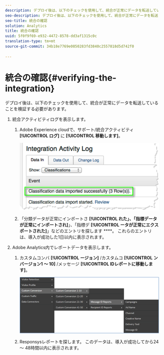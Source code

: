 ```yaml
---
description: デプロイ後は、以下のチェックを使用して、統合が正常にデータを転送していることを検証する必要があります。
seo-description: デプロイ後は、以下のチェックを使用して、統合が正常にデータを転送していることを検証する必要があります。
seo-title: 統合の確認
solution: Analytics
title: 統合の確認
uuid: 5f0f9f69-e932-4472-8578-dd3af1315c0c
translation-type: tm+mt
source-git-commit: 34b18e7769e0850283fd3840c2557818d5d742f0

---
```



# 統合の確認{#verifying-the-integration}

デプロイ後は、以下のチェックを使用して、統合が正常にデータを転送していることを検証する必要があります。

1. 統合アクティビティログを表示します。

   1. Adobe Experience cloudで、サポート/統合アクティビティ **[!UICONTROL ログ]** に **[!UICONTROL 移動します]**。

      ![](assets/integration_activity_log.png)

   1. 「分類データが正常にインポートさ **[!UICONTROL れた」、「指標データが正常にインポートされ]**」、「指標デ **[!UICONTROL ータが正常にエクスポートされた]**」などのエントリを探します ****。 これらのエントリは、導入が成功した1日以内に表示されます。
1. Adobe Analytics内でレポートデータを表示します。

   1. カスタムコンバ **[!UICONTROL ージョン]** /カスタムコ **[!UICONTROL ンバージョン1 ～ 10]** /メッセージ **[!UICONTROL IDレポートに移動します]**。

      ![](assets/reporting.png)

   1. Responsysレポートを探します。 このデータは、導入が成功してから24 ～ 48時間以内に表示されます。
